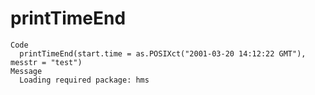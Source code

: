 # printTimeEnd

    Code
      printTimeEnd(start.time = as.POSIXct("2001-03-20 14:12:22 GMT"), messtr = "test")
    Message
      Loading required package: hms

